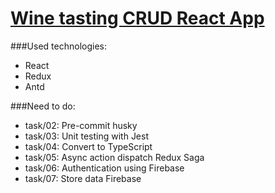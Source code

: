 # [Wine tasting CRUD React App](https://affectionate-knuth-41902c.netlify.app/)

###Used technologies:

- React
- Redux
- Antd

###Need to do:

- task/02: Pre-commit husky
- task/03: Unit testing with Jest
- task/04: Convert to TypeScript
- task/05: Async action dispatch Redux Saga
- task/06: Authentication using Firebase
- task/07: Store data Firebase

